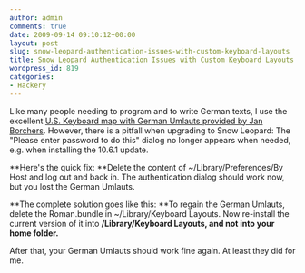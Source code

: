 ```yaml
---
author: admin
comments: true
date: 2009-09-14 09:10:12+00:00
layout: post
slug: snow-leopard-authentication-issues-with-custom-keyboard-layouts
title: Snow Leopard Authentication Issues with Custom Keyboard Layouts
wordpress_id: 819
categories:
- Hackery
---
```


Like many people needing to program and to write German texts, I use the excellent [U.S. Keyboard map with German Umlauts provided by Jan Borchers](http://hci.rwth-aachen.de/USGermanKeyboard). However, there is a pitfall when upgrading to Snow Leopard: The "Please enter password to do this" dialog no longer appears when needed, e.g. when installing the 10.6.1 update.

**Here's the quick fix: **Delete the content of ~/Library/Preferences/By Host and log out and back in. The authentication dialog should work now, but you lost the German Umlauts.

**The complete solution goes like this: **To regain the German Umlauts, delete the Roman.bundle in ~/Library/Keyboard Layouts. Now re-install the current version of it into **/Library/Keyboard Layouts, and not into your home folder.**

After that, your German Umlauts should work fine again. At least they did for me.

